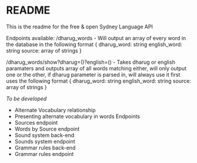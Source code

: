 # README

This is the readme for the free & open Sydney Language API

Endpoints available:
/dharug_words - Will output an array of every word in the database in the following format {
  dharug_word: string
  english_word: string
  source: array of strings
}

/dharug_words/show?dharug=()?english=() - Takes dharug or english paramaters and outputs array of all words matching either, will only output one or the other, if dharug parameter is parsed in, will always use it first
uses the following format {
  dharug_word: string
  english_word: string
  source: array of strings
}

*To be developed*
- Alternate Vocabulary relationship
- Presenting alternate vocabulary in words Endpoints
- Sources endpoint
- Words by Source endpoint
- Sound system back-end
- Sounds system endpoint
- Grammar rules back-end
- Grammar rules endpoint 

